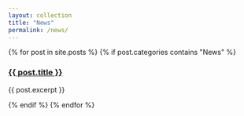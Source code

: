 ```yaml
---
layout: collection
title: "News"
permalink: /news/
---
```


<div class="News">
  {% for post in site.posts %}
    {% if post.categories contains "News" %}
      <h3><a href="{{ post.url }}">{{ post.title }}</a></h3>
      <p>{{ post.excerpt }}</p>
    {% endif %}
  {% endfor %}
</div>
